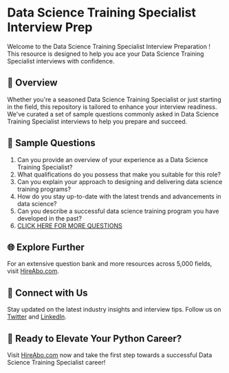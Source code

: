 # Data Science Training Specialist Interview Prep

Welcome to the Data Science Training Specialist Interview Preparation ! This resource is designed to help you ace your Data Science Training Specialist interviews with confidence.

## 🚀 Overview

Whether you're a seasoned Data Science Training Specialist or just starting in the field, this repository is tailored to enhance your interview readiness. We've curated a set of sample questions commonly asked in Data Science Training Specialist interviews to help you prepare and succeed.

## 📝 Sample Questions

1. Can you provide an overview of your experience as a Data Science Training Specialist?
2. What qualifications do you possess that make you suitable for this role?
3. Can you explain your approach to designing and delivering data science training programs?
4. How do you stay up-to-date with the latest trends and advancements in data science?
5. Can you describe a successful data science training program you have developed in the past?
6. [CLICK HERE FOR MORE QUESTIONS](https://hireabo.com/job/0_3_47/Data%20Science%20Training%20Specialist)

## 🌐 Explore Further

For an extensive question bank and more resources across 5,000 fields, visit [HireAbo.com](https://www.hireabo.com).

## 📱 Connect with Us

Stay updated on the latest industry insights and interview tips. Follow us on [Twitter](https://twitter.com/hireabo) and [LinkedIn](https://www.linkedin.com/in/hire-abo-3609972a8/).

## 🚀 Ready to Elevate Your Python Career?

Visit [HireAbo.com](https://www.hireabo.com) now and take the first step towards a successful Data Science Training Specialist career!